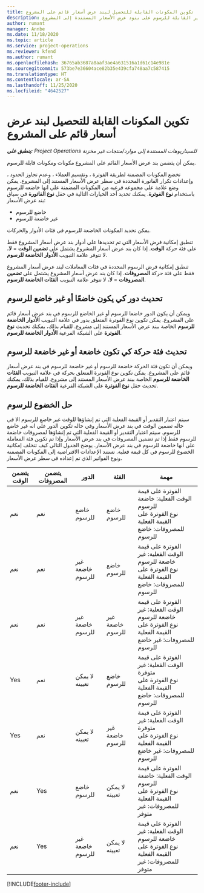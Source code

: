 ```yaml
---
title: تكوين المكونات القابلة للتحصيل لبند عرض أسعار قائم على المشروع
description: يوفر هذا الموضوع معلومات حول المكونات المضمنة والمحمولة وغير القابلة للرسوم على بنود عرض الأسعار المستندة إلى المشروع.
author: rumant
manager: Annbe
ms.date: 11/18/2020
ms.topic: article
ms.service: project-operations
ms.reviewer: kfend
ms.author: rumant
ms.openlocfilehash: 36765ab3687a8aaf3ae4a631516a1d61c14e981e
ms.sourcegitcommit: 573be7e36604ace82b35e439cfa748aa7c587415
ms.translationtype: HT
ms.contentlocale: ar-SA
ms.lasthandoff: 11/25/2020
ms.locfileid: "4642527"
---
```

# <a name="configure-the-chargeable-components-of-a-project-based-quote-line"></a>تكوين المكونات القابلة للتحصيل لبند عرض أسعار قائم على المشروع

_**ينطبق على:** Project Operations للسيناريوهات المستندة إلى موارد/منتجات غير مخزنة‬_

يمكن أن يتضمن بند عرض الأسعار القائم على المشروع مكونات ومكونات قابلة للرسوم.

تخضع المكونات المضمنة لطريقة الفوترة ، وتقسيم العملاء ، وعدم تجاوز الحدود ، وإعدادات تكرار الفاتورة المحددة في سطر عرض الأسعار المستند إلى المشروع.
يمكن وضع علامة علي مجموعه فرعيه من المكونات المضمنة علي انها خاضعه للرسوم باستخدام **نوع الفوترة**. يمكنك تحديد أحد الخيارات التالية في حقل **نوع الفاتورة** في سياق بند عرض الأسعار:

   - خاضع للرسوم
   - غير خاضعة للرسوم

يمكن تحديد المكونات الخاضعة للرسوم في فئات الأدوار والحركات.

تنطبق إمكانية فرض الأسعار التي تم تحديدها على أدوار بند عرض أسعار المشروع فقط على فئة حركة **الوقت**. إذا كان بند عرض أسعار المشروع يشتمل على **تضمين الوقت** = **لا**، لا تتوفر علامة التبويب **الأدوار الخاضعة للرسوم‬**.

تنطبق إمكانية فرض الرسوم المحددة في فئات المعاملات لبند عرض أسعار المشروع فقط على فئة حركة **المصروفات**. إذا كان بند عرض أسعار المشروع يشتمل على **تضمين المصروفات** = **لا**، لا تتوفر علامة التبويب **الفئات الخاضعة للرسوم‬**.

## <a name="update-a-role-to-be-chargeable-or-non-chargeable"></a>تحديث دور كي يكون خاضعًا أو غير خاضع للرسوم
ويمكن أن يكون الدور خاضعا للرسوم أو غير الخاضع للرسوم في بند عرض أسعار قائم على المشروع. يمكن تكوين نوع الفوترة المتعلق بدور في علامة التبويب **الأدوار الخاضعة للرسوم** الخاصة ببند عرض الأسعار المستند إلى مشروع. للقيام بذلك، يمكنك تحديث **نوع الفوترة** على الشبكة الفرعية **الأدوار الخاضعة للرسوم**. 

## <a name="update-a-transaction-category-to-be-chargeable-or-non-chargeable"></a>تحديث فئة حركة كي تكون خاضعة أو غير خاضعة للرسوم
ويمكن أن تكون فئة الحركة خاضعة للرسوم أو غير خاضعة للرسوم في بند عرض أسعار قائم على المشروع. يمكن تكوين نوع الفوترة المتعلق بحركة في علامة التبويب **الفئات الخاضعة للرسوم** الخاصة ببند عرض الأسعار المستند إلى مشروع. للقيام بذلك، يمكنك تحديث حقل **نوع الفوترة** على الشبكة الفرعية **الفئات الخاضعة للرسوم**. 

## <a name="resolve-chargeability"></a>حل الخضوع للرسوم

سيتم اعتبار التقدير أو القيمة الفعلية التي تم إنشاؤها للوقت غير خاضع للرسوم الا في حاله تضمين الوقت في بند عرض الأسعار وفي حاله تكوين الدور علي انه غير خاضع للرسوم.
سيتم اعتبار التقدير أو القيمة الفعلية التي تم إنشاؤها لمصروفات خاضعة للرسوم فقط إذا تم تضمين المصروفات في بند عرض الأسعار وإذا تم تكوين فئة المعاملة على أنها خاضعة للرسوم في بند عرض الأسعار. يوضح الجدول التالي كيف تتخلف إمكانية الخضوع للرسوم في كل قيمة فعلية. تستند الإعدادات الافتراضية إلى المكونات المضمنة ونوع الفواتير الذي تم إعداده في سطر عرض الأسعار.

| يتضمن الوقت | يتضمن المصروفات | الدور | الفئة | مهمة |
| --- | --- | --- | --- | --- |
| نعم  | ‏‏نعم | خاضع للرسوم | خاضع للرسوم | الفوترة على قيمة الوقت الفعلية: خاضعة للرسوم </br>نوع الفوترة على القيمة الفعلية للمصروفات: خاضع للرسوم |
| ‏‏نعم | ‏‏نعم | غير خاضعة للرسوم | خاضع للرسوم | الفوترة على قيمة الوقت الفعلية: غير خاضعة للرسوم </br>نوع الفوترة على القيمة الفعلية للمصروفات: خاضع للرسوم |
| ‏‏نعم | ‏‏نعم | غير خاضعة للرسوم | غير خاضعة للرسوم | الفوترة على قيمة الوقت الفعلية: غير خاضعة للرسوم </br>نوع الفوترة على القيمة الفعلية للمصروفات: غير خاضع للرسوم |
| Yes | ‏‏نعم | لا يمكن تعيينه | خاضع للرسوم | الفوترة على قيمة الوقت الفعلية: غير متوفرة </br>نوع الفوترة على القيمة الفعلية للمصروفات: خاضع للرسوم |
| Yes | ‏‏نعم | لا يمكن تعيينه | غير خاضعة للرسوم | الفوترة على قيمة الوقت الفعلية: غير متوفرة </br>نوع الفوترة على القيمة الفعلية للمصروفات: غير خاضع للرسوم |
| ‏‏نعم | Yes | خاضع للرسوم | لا يمكن تعيينه | الفوترة على قيمة الوقت الفعلية: خاضعة للرسوم </br>نوع الفوترة على القيمة الفعلية للمصروفات: غير متوفر |
| ‏‏نعم | Yes | غير خاضعة للرسوم | لا يمكن تعيينه | الفوترة على قيمة الوقت الفعلية: غير خاضعة للرسوم </br> نوع الفوترة على القيمة الفعلية للمصروفات: غير متوفر |


[!INCLUDE[footer-include](../includes/footer-banner.md)]